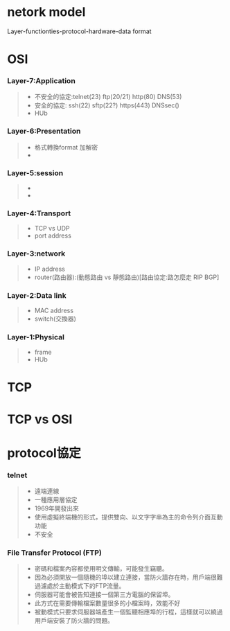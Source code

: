 # netork model

Layer-functionties-protocol-hardware-data format

# OSI

### Layer-7:Application
>* 不安全的協定:telnet(23)  ftp(20/21)  http(80)      DNS(53)
>* 安全的協定:   ssh(22)    sftp(22?)   https(443)    DNSsec()
>* HUb

### Layer-6:Presentation
>* 格式轉換format 加解密
>* 

### Layer-5:session
>* 
>* 

### Layer-4:Transport
>* TCP vs UDP
>* port address

### Layer-3:network
>* IP address
>* router(路由器):(動態路由 vs 靜態路由)[路由協定:路怎麼走 RIP BGP] 

### Layer-2:Data link
>* MAC address
>* switch(交換器)

### Layer-1:Physical
>* frame
>* HUb

# TCP


# TCP vs OSI

# protocol協定

### telnet
>* 遠端連線
>* 一種應用層協定
>* 1969年開發出來
>* 使用虛擬終端機的形式，提供雙向、以文字字串為主的命令列介面互動功能
>* 不安全

### File Transfer Protocol (FTP)
>* 密碼和檔案內容都使用明文傳輸，可能發生竊聽。
>* 因為必須開放一個隨機的埠以建立連接，當防火牆存在時，用戶端很難過濾處於主動模式下的FTP流量。
>* 伺服器可能會被告知連接一個第三方電腦的保留埠。
>* 此方式在需要傳輸檔案數量很多的小檔案時，效能不好
>* 被動模式只要求伺服器端產生一個監聽相應埠的行程，這樣就可以繞過用戶端安裝了防火牆的問題。


